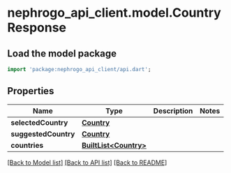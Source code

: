 # nephrogo_api_client.model.CountryResponse

## Load the model package
```dart
import 'package:nephrogo_api_client/api.dart';
```

## Properties
Name | Type | Description | Notes
------------ | ------------- | ------------- | -------------
**selectedCountry** | [**Country**](Country.md) |  | 
**suggestedCountry** | [**Country**](Country.md) |  | 
**countries** | [**BuiltList&lt;Country&gt;**](Country.md) |  | 

[[Back to Model list]](../README.md#documentation-for-models) [[Back to API list]](../README.md#documentation-for-api-endpoints) [[Back to README]](../README.md)


